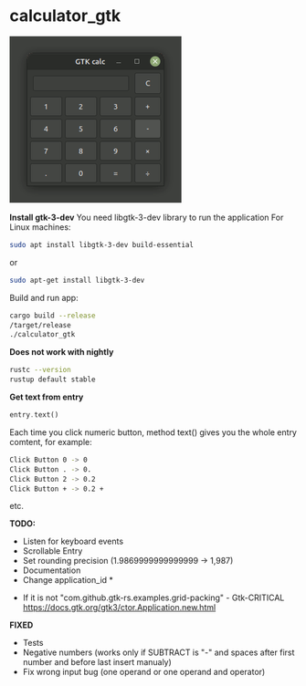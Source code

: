 # calculator_gtk

![calculator_gtk](https://github.com/antonovmike/calculator_gtk/blob/main/calculator_gtk.gif)

**Install gtk-3-dev**
You need  libgtk-3-dev library to run the application
For Linux machines:
```bash
sudo apt install libgtk-3-dev build-essential
```
or
```bash
sudo apt-get install libgtk-3-dev
```

Build and run app:
```bash
cargo build --release
/target/release
./calculator_gtk
```

**Does not work with nightly**
```bash
rustc --version
rustup default stable
```

**Get text from entry**
```rust
entry.text()
```
Each time you click numeric button, method text() gives you the whole entry comtent, for example:
```bash
Click Button 0 -> 0
Click Button . -> 0.
Click Button 2 -> 0.2
Click Button + -> 0.2 +
```
etc.

**TODO:**

- Listen for keyboard events
- Scrollable Entry
- Set rounding precision (1.9869999999999999 -> 1,987)
- Documentation
- Change application_id *

* If it is not "com.github.gtk-rs.examples.grid-packing" - Gtk-CRITICAL
https://docs.gtk.org/gtk3/ctor.Application.new.html

**FIXED**
+ Tests
+ Negative numbers (works only if SUBTRACT is "-" and spaces after first number and before last insert manualy)
+ Fix wrong input bug (one operand or one operand and operator)